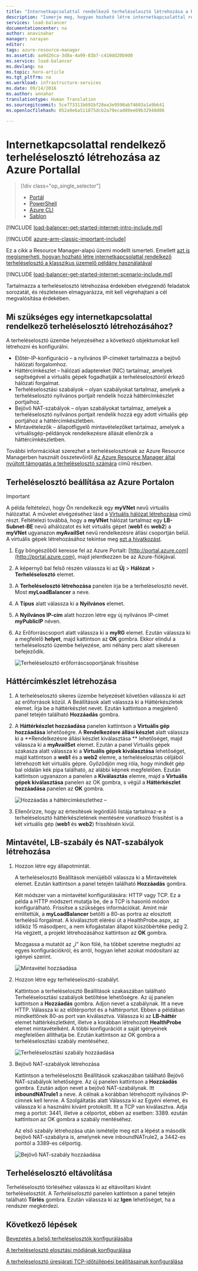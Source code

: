 ```yaml
---
title: "Internetkapcsolattal rendelkező terheléselosztó létrehozása a Resource Managerben az Azure Portallal | Microsoft Docs"
description: "Ismerje meg, hogyan hozható létre internetkapcsolattal rendelkező terheléselosztó a Resource Managerben az Azure Portallal"
services: load-balancer
documentationcenter: na
author: anavinahar
manager: narayan
editor: 
tags: azure-resource-manager
ms.assetid: aa9d26ca-3d8a-4a99-83b7-c410dd20b9d0
ms.service: load-balancer
ms.devlang: na
ms.topic: hero-article
ms.tgt_pltfrm: na
ms.workload: infrastructure-services
ms.date: 09/14/2016
ms.author: annahar
translationtype: Human Translation
ms.sourcegitcommit: 5ce773311b691bf28ea3e9590ab74603a1a9b641
ms.openlocfilehash: 052a9e6a511875dcb2a79ecad89ee09b32948d06

---
```


# <a name="creating-an-internet-facing-load-balancer-using-the-azure-portal"></a>Internetkapcsolattal rendelkező terheléselosztó létrehozása az Azure Portallal

> [!div class="op_single_selector"]
> * [Portál](../load-balancer/load-balancer-get-started-internet-portal.md)
> * [PowerShell](../load-balancer/load-balancer-get-started-internet-arm-ps.md)
> * [Azure CLI](../load-balancer/load-balancer-get-started-internet-arm-cli.md)
> * [Sablon](../load-balancer/load-balancer-get-started-internet-arm-template.md)

[!INCLUDE [load-balancer-get-started-internet-intro-include.md](../../includes/load-balancer-get-started-internet-intro-include.md)]

[!INCLUDE [azure-arm-classic-important-include](../../includes/azure-arm-classic-important-include.md)]

Ez a cikk a Resource Manager-alapú üzemi modellt ismerteti. Emellett [azt is megismerheti, hogyan hozható létre internetkapcsolattal rendelkező terheléselosztó a klasszikus üzemelő példány használatával](load-balancer-get-started-internet-classic-portal.md)

[!INCLUDE [load-balancer-get-started-internet-scenario-include.md](../../includes/load-balancer-get-started-internet-scenario-include.md)]

Tartalmazza a terheléselosztó létrehozása érdekében elvégzendő feladatok sorozatát, és részletesen elmagyarázza, mit kell végrehajtani a cél megvalósítása érdekében.

## <a name="what-is-required-to-create-an-internet-facing-load-balancer"></a>Mi szükséges egy internetkapcsolattal rendelkező terheléselosztó létrehozásához?

A terheléselosztó üzembe helyezéséhez a következő objektumokat kell létrehozni és konfigurálni.

* Előtér-IP-konfiguráció – a nyilvános IP-címeket tartalmazza a bejövő hálózati forgalomhoz.
* Háttércímkészlet – hálózati adaptereket (NIC) tartalmaz, amelyek segítségével a virtuális gépek fogadhatják a terheléselosztóról érkező hálózati forgalmat.
* Terheléselosztási szabályok – olyan szabályokat tartalmaz, amelyek a terheléselosztó nyilvános portjait rendelik hozzá háttércímkészlet portjaihoz.
* Bejövő NAT-szabályok – olyan szabályokat tartalmaz, amelyek a terheléselosztó nyilvános portjait rendelik hozzá egy adott virtuális gép portjához a háttércímkészletben.
* Mintavételezők – állapotfigyelő mintavételezőket tartalmaz, amelyek a virtuálisgép-példányok rendelkezésre állását ellenőrzik a háttércímkészletben.

További információkat szerezhet a terheléselosztónak az Azure Resource Managerben használt összetevőiről [Az Azure Resource Manager által nyújtott támogatás a terheléselosztó számára](load-balancer-arm.md) című részben.

## <a name="set-up-a-load-balancer-in-azure-portal"></a>Terheléselosztó beállítása az Azure Portalon

> [!IMPORTANT]
> A példa feltételezi, hogy Ön rendelkezik egy **myVNet** nevű virtuális hálózattal. A művelet elvégzéséhez lásd a [Virtuális hálózat létrehozása](../virtual-network/virtual-networks-create-vnet-arm-pportal.md) című részt. Feltételezi továbbá, hogy a **myVNet** hálózat tartalmaz egy **LB-Subnet-BE** nevű alhálózatot és két virtuális gépet (**web1** és **web2**) a **myVNet** ugyanazon **myAvailSet** nevű rendelkezésre állási csoportján belül. A virtuális gépek létrehozásához tekintse meg [ezt a hivatkozást](../virtual-machines/virtual-machines-windows-hero-tutorial.md?toc=%2fazure%2fvirtual-machines%2fwindows%2ftoc.json).

1. Egy böngészőből keresse fel az Azure Portalt: [http://portal.azure.com](http://portal.azure.com), majd jelentkezzen be az Azure-fiókjával.
2. A képernyő bal felső részén válassza ki az **Új** > **Hálózat** > **Terheléselosztó** elemet.
3. A **Terheléselosztó létrehozása** panelen írja be a terheléselosztó nevét. Most **myLoadBalancer** a neve.
4. A **Típus** alatt válassza ki a **Nyilvános** elemet.
5. A **Nyilvános IP-cím** alatt hozzon létre egy új nyilvános IP-címet **myPublicIP** néven.
6. Az Erőforráscsoport alatt válassza ki a **myRG** elemet. Ezután válassza ki a megfelelő **helyet**, majd kattintson az **OK** gombra. Ekkor elindul a terheléselosztó üzembe helyezése, ami néhány perc alatt sikeresen befejeződik.

    ![Terheléselosztó erőforráscsoportjának frissítése](./media/load-balancer-get-started-internet-portal/1-load-balancer.png)

## <a name="create-a-back-end-address-pool"></a>Háttércímkészlet létrehozása

1. A terheléselosztó sikeres üzembe helyezését követően válassza ki azt az erőforrások közül. A Beállítások alatt válassza ki a Háttérkészletek elemet. Írja be a háttérkészlet nevét. Ezután kattintson a megjelenő panel tetején található **Hozzáadás** gombra.
2. A **Háttérkészlet hozzáadása** panelen kattintson a **Virtuális gép hozzáadása** lehetőségre.  A **Rendelkezésre állási készlet** alatt válassza ki a **Rendelkezésre állási készlet kiválasztása ** lehetőséget, majd válassza ki a **myAvailSet** elemet. Ezután a panel Virtuális gépek szakasza alatt válassza ki a **Virtuális gépek kiválasztása** lehetőséget, majd kattintson a **web1** és a **web2** elemre, a terheléselosztás céljából létrehozott két virtuális gépre. Győződjön meg róla, hogy mindkét gép bal oldalán kék pipa található, az alábbi képnek megfelelően. Ezután kattintson ugyanazon a panelen a **Kiválasztás** elemre, majd a **Virtuális gépek kiválasztása** panelen az OK gombra, s végül a **Háttérkészlet hozzáadása** panelen az **OK** gombra.

    ![Hozzáadás a háttércímkészlethez – ](./media/load-balancer-get-started-internet-portal/3-load-balancer-backend-02.png)

3. Ellenőrizze, hogy az értesítések legördülő listája tartalmaz-e a terheléselosztó háttérkészletének mentésére vonatkozó frissítést is a két virtuális gép (**web1** és **web2**) frissítésén kívül.

## <a name="create-a-probe-lb-rule-and-nat-rules"></a>Mintavétel, LB-szabály és NAT-szabályok létrehozása

1. Hozzon létre egy állapotmintát.

    A terheléselosztó Beállítások menüjéből válassza ki a Mintavételek elemet. Ezután kattintson a panel tetején található **Hozzáadás** gombra.

    Két módszer van a mintavétel konfigurálására: HTTP vagy TCP. Ez a példa a HTTP módszert mutatja be, de a TCP is hasonló módon konfigurálható.
    Frissítse a szükséges információkat. Amint már említettük, a **myLoadBalancer** betölti a 80-as portra az elosztott terhelésű forgalmat. A kiválasztott elérési út a HealthProbe.aspx, az időköz 15 másodperc, a nem kifogástalan állapot küszöbértéke pedig 2. Ha végzett, a projekt létrehozásához kattintson az **OK** gombra.

    Mozgassa a mutatót az „i” ikon fölé, ha többet szeretne megtudni az egyes konfigurációkról, és arról, hogyan lehet azokat módosítani az igényei szerint.

    ![Mintavétel hozzáadása](./media/load-balancer-get-started-internet-portal/4-load-balancer-probes.png)

2. Hozzon létre egy terheléselosztó-szabályt.

    Kattintson a terheléselosztó Beállítások szakaszában található Terheléselosztási szabályok betöltése lehetőségre. Az új panelen kattintson a **Hozzáadás** gombra. Adjon nevet a szabálynak. Itt a neve HTTP. Válassza ki az előtérportot és a háttérportot. Ebben a példában mindkettőnek 80-as port van kiválasztva. Válassza ki az **LB-háttér** elemet háttérkészletként, illetve a korábban létrehozott **HealthProbe** elemet mintavételként. A többi konfigurációt a saját igényeinek megfelelően állíthatja be. Ezután kattintson az OK gombra a terheléselosztási szabály mentéséhez.

    ![Terheléselosztási szabály hozzáadása](./media/load-balancer-get-started-internet-portal/5-load-balancing-rules.png)

3. Bejövő NAT-szabályok létrehozása

    Kattintson a terheléselosztó Beállítások szakaszában található Bejövő NAT-szabályok lehetőségre. Az új panelen kattintson a **Hozzáadás** gombra. Ezután adjon nevet a bejövő NAT-szabálynak. Itt **inboundNATrule1** a neve. A célnak a korábban létrehozott nyilvános IP-címnek kell lennie. A Szolgáltatás alatt Válassza ki az Egyéni elemet, és válassza ki a használni kívánt protokollt. Itt a TCP van kiválasztva. Adja meg a portot: 3441, illetve a célportot, ebben az esetben: 3389. ezután kattintson az OK gombra a szabály mentéséhez.

    Az első szabály létrehozása után ismételje meg ezt a lépést a második bejövő NAT-szabályra is, amelynek neve inboundNATrule2, a 3442-es porttól a 3389-es célportig.

    ![Bejövő NAT-szabály hozzáadása](./media/load-balancer-get-started-internet-portal/6-load-balancer-inbound-nat-rules.png)

## <a name="remove-a-load-balancer"></a>Terheléselosztó eltávolítása

Terheléselosztó törléséhez válassza ki az eltávolítani kívánt terheléselosztót. A *Terheléselosztó* panelen kattintson a panel tetején található **Törlés** gombra. Ezután válassza ki az **Igen** lehetőséget, ha a rendszer megkérdezi.

## <a name="next-steps"></a>Következő lépések

[Bevezetés a belső terheléselosztók konfigurálásába](load-balancer-get-started-ilb-arm-cli.md)

[A terheléselosztó elosztási módjának konfigurálása](load-balancer-distribution-mode.md)

[A terheléselosztó üresjárati TCP-időtúllépési beállításainak konfigurálása](load-balancer-tcp-idle-timeout.md)



<!--HONumber=Dec16_HO2-->


